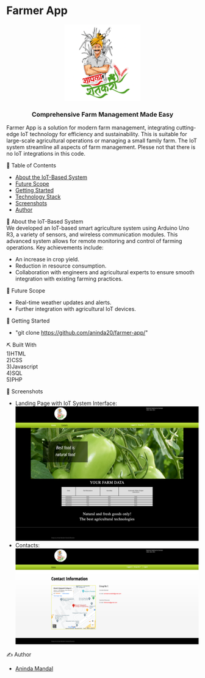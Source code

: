 # Farmer App
<p align="center">
  <a href="" rel="noopener">
 <img width="200" alt="Farmer App Logo" src="https://github.com/aninda20/farmer-app/blob/main/images/logo.png">
</a>
</p>

<h3 align="center"> Comprehensive Farm Management Made Easy
    <br> 
</h3>

<p> Farmer App is a solution for modern farm management, integrating cutting-edge IoT technology for efficiency and sustainability. This is suitable for large-scale agricultural operations or managing a small family farm. The IoT system streamline all aspects of farm management. Plesse not that there is no IoT integrations in this code.</p>

📝 Table of Contents

- [About the IoT-Based System](#iot_system)
- [Future Scope](#future_scope)
- [Getting Started](#getting_started)
- [Technology Stack](#tech_stack)
- [Screenshots](#screenshots)
- [Author](#authors)

🌾 About the IoT-Based System <a name = "iot_system"></a>
</br>We developed an IoT-based smart agriculture system using Arduino Uno R3, a variety of sensors, and wireless communication modules. This advanced system allows for remote monitoring and control of farming operations. Key achievements include:
- An increase in crop yield.
- Reduction in resource consumption.
- Collaboration with engineers and agricultural experts to ensure smooth integration with existing farming practices.

🚀 Future Scope <a name = "future_scope"></a>
- Real-time weather updates and alerts.
- Further integration with agricultural IoT devices.

🏁 Getting Started <a name = "getting_started"></a>
- "git clone https://github.com/aninda20/farmer-app/"

⛏️ Built With </br> <a name = "tech_stack"></a>
1)HTML </br>
2)CSS </br>
3)Javascript </br>
4)SQL </br>
5)PHP </br>

🤳 Screenshots <a name = "screenshots"></a>
- Landing Page with IoT System Interface: ![ss1](https://github.com/aninda20/farmer-app/blob/main/images/Screenshot%20-%201.png)
- Contacts: ![ss2](https://github.com/aninda20/farmer-app/blob/main/images/Screenshot%20-%202.png)

✍️ Author <a name = "authors"></a>
- [Aninda Mandal](https://github.com/aninda20)
